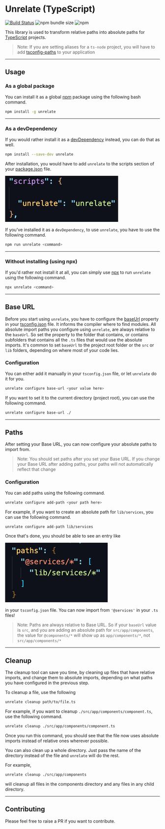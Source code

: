 # Unrelate (TypeScript)

[![Build Status](https://travis-ci.org/lloydaf/unrelate.svg?branch=master)](https://travis-ci.org/lloydaf/unrelate)
![npm bundle size](https://img.shields.io/bundlephobia/min/unrelate)
![npm](https://img.shields.io/npm/v/unrelate)

This library is used to transform relative paths into absolute paths for [TypeScript](https://www.typescriptlang.org) projects.

> Note: If you are setting aliases for a `ts-node` project, you will have to add [tsconfig-paths](https://www.npmjs.com/package/tsconfig-paths) to your application

---

## Usage

### As a global package

You can install it as a global [npm](https://www.npmjs.com) package using the following bash command.

```bash
npm install -g unrelate
```

---

### As a devDependency

If you would rather install it as a [devDependency](https://docs.npmjs.com/specifying-dependencies-and-devdependencies-in-a-package-json-file) instead, you can do that as well.

```bash
npm install --save-dev unrelate
```

After installation, you would have to add `unrelate` to the scripts section of your [package.json](https://nodejs.org/en/knowledge/getting-started/npm/what-is-the-file-package-json) file.

![image](./assets/scripts.png)

If you've installed it as a `devDependency`, to use `unrelate`, you have to use the following command.

```bash
npm run unrelate <command>
```

---

### Without installing (using npx)

If you'd rather not install it at all, you can simply use [npx](https://medium.com/@maybekatz/introducing-npx-an-npm-package-runner-55f7d4bd282b) to run `unrelate` using the following command.

```bash
npx unrelate <command>
```

---

## Base URL

Before you start using `unrelate`, you have to configure the [baseUrl](https://www.typescriptlang.org/docs/handbook/module-resolution.html#base-url) property in your [tsconfig.json](https://www.typescriptlang.org/docs/handbook/tsconfig-json.html) file. It informs the compiler where to find modules. All absolute import paths you configure using `unrelate`, are always relative to the `baseUrl`. So set the property to the folder that contains, or contains subfolders that contains all the `.ts` files that would use the absolute imports. It's common to set `baseUrl` to the project root folder or the `src` or `lib` folders, depending on where most of your code lies.

### Configuration

You can either add it manually in your `tsconfig.json` file, or let `unrelate` do it for you.

```bash
unrelate configure base-url <your value here>
```

If you want to set it to the current directory (project root), you can use the following command.

```bash
unrelate configure base-url ./
```

---

## Paths

After setting your Base URL, you can now configure your absolute paths to import from.

> Note: You should set paths after you set your Base URL. If you change your Base URL after adding paths, your paths will not automatically reflect that change

### Configuration

You can add paths using the following command.

```bash
unrelate configure add-path <your path here>
```

For example, if you want to create an absolute path for `lib/services`, you can use the following command.

```bash
unrelate configure add-path lib/services
```

Once that's done, you should be able to see an entry like

![paths](./assets/paths.png)

in your `tsconfig.json` file. You can now import from `'@services'` in your `.ts` files!

> Note: Paths are always relative to Base URL. So if your `baseUrl` value is `src`, and you are adding an absolute path for `src/app/components`, the value for `@components/*` will show up as `app/components/*`, not `src/app/components/*`

---

## Cleanup

The cleanup tool can save you time, by cleaning up files that have relative imports, and change them to absolute imports, depending on what paths you have configured in the previous step.

To cleanup a file, use the following

```bash
unrelate cleanup path/to/file.ts
```

For example, if you want to cleanup `./src/app/components/component.ts`, use the following command.

```bash
unrelate cleanup ./src/app/components/component.ts
```

Once you run this command, you should see that the file now uses absolute imports instead of relative ones wherever possible.

You can also clean up a whole directory. Just pass the name of the directory instead of the file and `unrelate` will do the rest.

For example,

```bash
unrelate cleanup ./src/app/components
```

will cleanup all files in the components directory and any files in any child directory.

---

## Contributing

Please feel free to raise a PR if you want to contribute.
